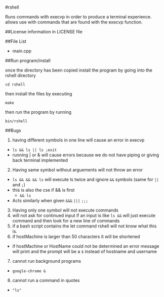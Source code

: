 #rshell

Runs commands with execvp in order to produce a terminal experience. allows use with commands that are found with the execvp function.


##License information in LICENSE file



##File List

* main.cpp



##Run program/install

once the directory has been copied install the program by going into the rshell directory

`cd rshell`

then install the files by executing

`make`

then run the program by running

`bin/rshell`


##Bugs

1. having different symbols in one line will cause an error in execvp
  * `ls && ls || ls ;exit`
  * running | or & will cause errors because we do not have piping or giving back terminal implemented
2. Having same symbol without arguements will not throw an error
  * `ls && && && ls` will execute ls twice and ignore `&&` symbols (same for `||` and `;`)
  * this is also the cse if && is first
    * `&& ls`
  * Acts similarly when given `&&&` `|||` `;;;`
3. Having only one symbol will not execute commands
4. will not ask for continued input if an input is like `ls &&` will just execute
command and then look for a new line of commands
5. if a bash script contains the let command rshell will not know what this is.
6. if hostMachine is larger than 50 characters it will be shortened
  * if hostMachine or HostName could not be determined an error message will print
  and the prompt will be a `$` instead of hostname and username
7. cannot run background programs
  * `google-chrome &`
8. cannot run a command in quotes
  * `"ls"`

